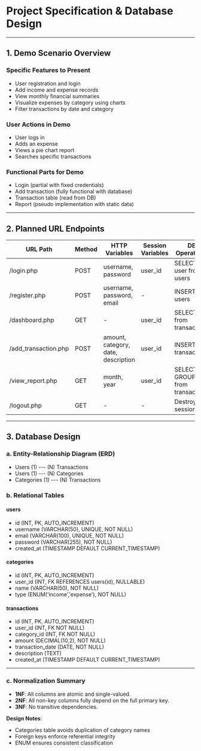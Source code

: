 # Project Specification & Database Design

---

## 1. Demo Scenario Overview

### Specific Features to Present
- User registration and login
- Add income and expense records
- View monthly financial summaries
- Visualize expenses by category using charts
- Filter transactions by date and category

### User Actions in Demo
- User logs in
- Adds an expense
- Views a pie chart report
- Searches specific transactions

### Functional Parts for Demo
- Login (partial with fixed credentials)
- Add transaction (fully functional with database)
- Transaction table (read from DB)
- Report (pseudo implementation with static data)

---

## 2. Planned URL Endpoints

| URL Path             | Method | HTTP Variables                      | Session Variables | DB Operations                          |
|----------------------|--------|-------------------------------------|-------------------|----------------------------------------|
| /login.php           | POST   | username, password                  | user_id           | SELECT user from users                 |
| /register.php        | POST   | username, password, email           | -                 | INSERT into users                      |
| /dashboard.php       | GET    | -                                   | user_id           | SELECT from transactions               |
| /add_transaction.php | POST   | amount, category, date, description | user_id           | INSERT into transactions               |
| /view_report.php     | GET    | month, year                         | user_id           | SELECT + GROUP BY from transactions    |
| /logout.php          | GET    | -                                   | -                 | Destroy session                        |

---

## 3. Database Design

### a. Entity-Relationship Diagram (ERD)
- Users (1) --- (N) Transactions  
- Users (1) --- (N) Categories  
- Categories (1) --- (N) Transactions

### b. Relational Tables

#### users
- id (INT, PK, AUTO_INCREMENT)
- username (VARCHAR(50), UNIQUE, NOT NULL)
- email (VARCHAR(100), UNIQUE, NOT NULL)
- password (VARCHAR(255), NOT NULL)
- created_at (TIMESTAMP DEFAULT CURRENT_TIMESTAMP)

#### categories
- id (INT, PK, AUTO_INCREMENT)
- user_id (INT, FK REFERENCES users(id), NULLABLE)
- name (VARCHAR(50), NOT NULL)
- type (ENUM('income','expense'), NOT NULL)

#### transactions
- id (INT, PK, AUTO_INCREMENT)
- user_id (INT, FK NOT NULL)
- category_id (INT, FK NOT NULL)
- amount (DECIMAL(10,2), NOT NULL)
- transaction_date (DATE, NOT NULL)
- description (TEXT)
- created_at (TIMESTAMP DEFAULT CURRENT_TIMESTAMP)

---

### c. Normalization Summary

- **1NF**: All columns are atomic and single-valued.  
- **2NF**: All non-key columns fully depend on the full primary key.  
- **3NF**: No transitive dependencies.  

**Design Notes**:  
- Categories table avoids duplication of category names  
- Foreign keys enforce referential integrity  
- ENUM ensures consistent classification

